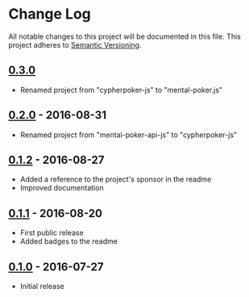 # Change Log
All notable changes to this project will be documented in this file.
This project adheres to [Semantic Versioning](http://semver.org/).

## [0.3.0]
- Renamed project from "cypherpoker-js" to "mental-poker.js"

## [0.2.0] - 2016-08-31
- Renamed project from "mental-poker-api-js" to "cypherpoker-js"

## [0.1.2] - 2016-08-27
- Added a reference to the project's sponsor in the readme
- Improved documentation

## [0.1.1] - 2016-08-20
- First public release
- Added badges to the readme

## [0.1.0] - 2016-07-27
- Initial release

[0.3.0]: https://github.com/kripod/mental-poker.js/compare/v0.2.0...v0.3.0
[0.2.0]: https://github.com/kripod/mental-poker.js/compare/v0.1.2...v0.2.0
[0.1.2]: https://github.com/kripod/mental-poker.js/compare/v0.1.1...v0.1.2
[0.1.1]: https://github.com/kripod/mental-poker.js/compare/v0.1.0...v0.1.1
[0.1.0]: https://github.com/kripod/mental-poker.js/tree/v0.1.0
